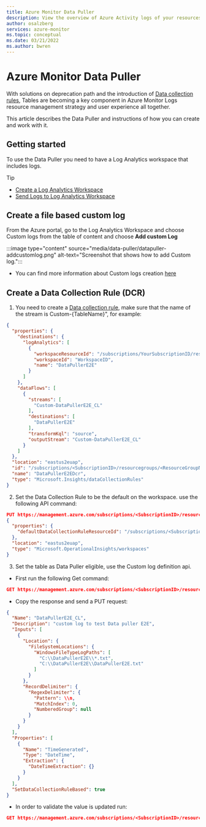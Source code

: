 ```yaml
---
title: Azure Monitor Data Puller
description: View the overview of Azure Activity logs of your resources
author: osalzberg
services: azure-monitor
ms.topic: conceptual
ms.date: 03/21/2022
ms.author: bwren
---
```


# Azure Monitor Data Puller
With solutions on deprecation path and the introduction of [Data collection rules](https://docs.microsoft.com/azure/azure-monitor/essentials/data-collection-rule-overview), Tables are becoming a key component in Azure Monitor Logs resource management strategy and user experience all together.

This article describes the Data Puller and instructions of how you can create and work with it.

## Getting started
To use the Data Puller you need to have a Log Analytics workspace that includes logs.
>[!tip] 
> * [Create a Log Analytics Workspace](https://docs.microsoft.com/azure/azure-monitor/logs/quick-create-workspace)
> * [Send Logs to Log Analytics Workspace](https://docs.microsoft.com/azure/azure-monitor/essentials/resource-logs#send-to-log-analytics-workspace)

## Create a file based custom log
From the Azure portal, go to the Log Analytics Workspace and choose Custom logs from the table of content and choose **Add custom Log**

:::image type="content" source="media/data-puller/datapuller-addcustomlog.png" alt-text="Screenshot that shows how to add Custom log.":::

* You can find more information about Custom logs creation [here](https://docs.microsoft.com/azure/azure-monitor/agents/data-sources-custom-logs)

## Create a Data Collection Rule (DCR)
1. You need to create a [Data collection rule](https://docs.microsoft.com/azure/azure-monitor/essentials/data-collection-rule-overview), make sure that the name of the stream is Custom-{TableName}", for example:

```json
{
  "properties": {
    "destinations": {
      "logAnalytics": [
        {
          "workspaceResourceId": "/subscriptions/YourSubscriptionID/resourcegroups/DataPuller-E2E-Tests/providers/Microsoft.OperationalInsights/workspaces/DataPullerE2E",
          "workspaceId": "WorkspaceID",
          "name": "DataPullerE2E"
        }
      ]
    },
    "dataFlows": [
      {
        "streams": [
          "Custom-DataPullerE2E_CL"
        ],
        "destinations": [
          "DataPullerE2E"
        ],
        "transformKql": "source",
        "outputStream": "Custom-DataPullerE2E_CL"
      }
    ]
  },
  "location": "eastus2euap",
  "id": "/subscriptions/<SubscriptionID>/resourcegroups/<ResourceGroupName>/providers/Microsoft.Insights/dataCollectionRules/DataPullerE2EDcr",
  "name": "DataPullerE2EDcr",
  "type": "Microsoft.Insights/dataCollectionRules"
}

```
2. Set the Data Collection Rule to be the default on the workspace. use the following API command:
```json
PUT https://management.azure.com/subscriptions/<SubscriptionID>/resourceGroups/<ResourceGroupName>/providers/Microsoft.OperationalInsights/workspaces/<WorkspaceName>?api-version=2015-11-01-preview
{
  "properties": {
    "defaultDataCollectionRuleResourceId": "/subscriptions/<SubscriptionID>/resourcegroups/<ResourceGroupName>/providers/Microsoft.Insights/dataCollectionRules/DataPullerE2EDcr"
  },
  "location": "eastus2euap",
  "type": "Microsoft.OperationalInsights/workspaces"
}

```
3. Set the table as Data Puller eligible, use the Custom log definition api.
* First run the following Get command:
```json
GET https://management.azure.com/subscriptions/<SubscriptionID>/resourcegroups/<ResourceGroupName>/providers/Microsoft.OperationalInsights/workspaces/DataPullerE2E/logsettings/customlogs/definitions/DataPullerE2E_CL?api-version=2020-08-01
```

* Copy the response and send a PUT request:
```JSON
{
  "Name": "DataPullerE2E_CL",
  "Description": "custom log to test Data puller E2E",
  "Inputs": [
    {
      "Location": {
        "FileSystemLocations": {
          "WindowsFileTypeLogPaths": [
            "C:\\DataPullerE2E\\*.txt",
            "C:\\DataPullerE2E\\DataPullerE2E.txt"
          ]
        }
      },
      "RecordDelimiter": {
        "RegexDelimiter": {
          "Pattern": \\n,
          "MatchIndex": 0,
          "NumberedGroup": null
        }
      }
    }
  ],
  "Properties": [
    {
      "Name": "TimeGenerated",
      "Type": "DateTime",
      "Extraction": {
        "DateTimeExtraction": {}
      }
    }
  ],
  "SetDataCollectionRuleBased": true 
}
```
 * In order to validate the value is updated run:
```json
GET https://management.azure.com/subscriptions/<SubscriptionID>/resourcegroups/<ResourceGroupName>/providers/microsoft.operationalinsights/workspaces/datapullere2e/datasources?api-version=2020-08-01&$filter=(kind%20eq%20'CustomLog')
```
